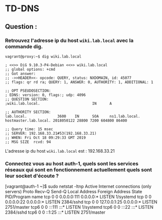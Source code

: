 

# TD-DNS

## Question :

### Retrouvez l'adresse ip du host `wiki.lab.local` avec la commande dig.

    vagrant@proxy:~$ dig wiki.lab.local
    
    ; <<>> DiG 9.10.3-P4-Debian <<>> wiki.lab.local
    ;; global options: +cmd
    ;; Got answer:
    ;; ->>HEADER<<- opcode: QUERY, status: NXDOMAIN, id: 45077
    ;; flags: qr rd ra; QUERY: 1, ANSWER: 0, AUTHORITY: 1, ADDITIONAL: 1
    
    ;; OPT PSEUDOSECTION:
    ; EDNS: version: 0, flags:; udp: 4096
    ;; QUESTION SECTION:
    ;wiki.lab.local.                        IN      A
    
    ;; AUTHORITY SECTION:
    lab.local.              3600    IN      SOA     ns1.lab.local. hostmaster.lab.local. 2018050122 28800 7200 604800 86400
    
    ;; Query time: 15 msec
    ;; SERVER: 192.168.33.21#53(192.168.33.21)
    ;; WHEN: Fri Oct 18 09:29:33 GMT 2019
    ;; MSG SIZE  rcvd: 94

L'adresse ip du host `wiki.lab.local` est : 192.168.33.21

### Connectez vous au host auth-1, quels sont les services réseaux qui sont en fonctionnement actuellement quels sont leur socket d'écoute ?

[vagrant@auth-1 ~]$ sudo netstat -ltnp
Active Internet connections (only servers)
Proto Recv-Q Send-Q Local Address           Foreign Address         State       PID/Program name
tcp        0      0 0.0.0.0:111             0.0.0.0:*               LISTEN      1/systemd
tcp        0      0 0.0.0.0:22              0.0.0.0:*               LISTEN      2384/sshd
tcp        0      0 127.0.0.1:25            0.0.0.0:*               LISTEN      2751/master
tcp6       0      0 :::111                  :::*                    LISTEN      1/systemd
tcp6       0      0 :::22                   :::*                    LISTEN      2384/sshd
tcp6       0      0 ::1:25                  :::*                    LISTEN      2751/master
<!--stackedit_data:
eyJoaXN0b3J5IjpbLTc3ODE0OTQzMiwtMzQzMjE0MTM0XX0=
-->